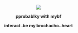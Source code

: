 <p align="center"> <img src="https://files.catbox.moe/inpkwu.png">

  <p align="center"> <b> pprobablky with mybf </b>
    
  <p align="center"> <b> interact .be my brochacho..heart </b>

